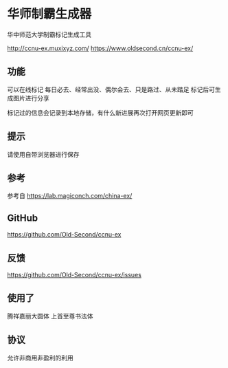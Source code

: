 # 华师制霸生成器

华中师范大学制霸标记生成工具

http://ccnu-ex.muxixyz.com/
https://www.oldsecond.cn/ccnu-ex/

## 功能

可以在线标记 每日必去、经常出没、偶尔会去、只是路过、从未踏足 标记后可生成图片进行分享

标记过的信息会记录到本地存储，有什么新进展再次打开网页更新即可

## 提示

请使用自带浏览器进行保存

## 参考

参考自 https://lab.magiconch.com/china-ex/

## GitHub

https://github.com/Old-Second/ccnu-ex

## 反馈

https://github.com/Old-Second/ccnu-ex/issues

## 使用了

腾祥嘉丽大圆体
上首至尊书法体

## 协议

允许非商用非盈利的利用
